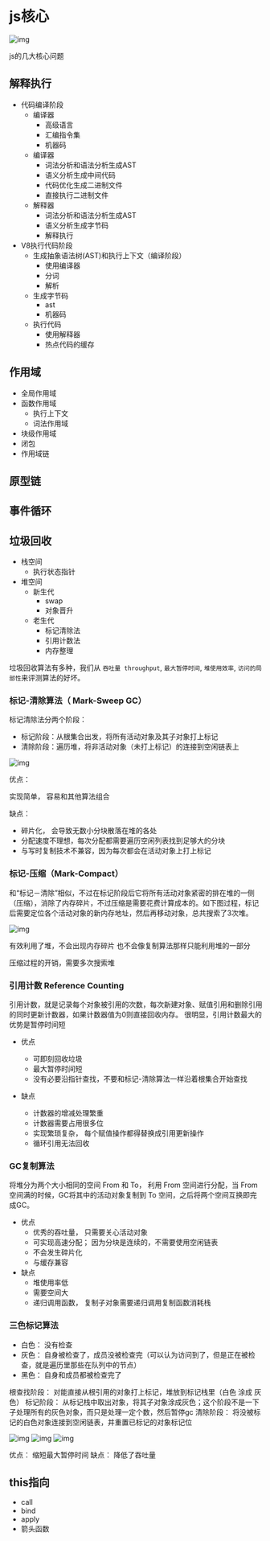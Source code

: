 # js核心

![img](https://gitee.com/PENG_YUE/myImg/raw/master/uPic/g10bYT.png)

js的几大核心问题

## 解释执行

- 代码编译阶段
  - 编译器
    - 高级语言
    - 汇编指令集
    - 机器码
  - 编译器
    - 词法分析和语法分析生成AST
    - 语义分析生成中间代码
    - 代码优化生成二进制文件
    - 直接执行二进制文件
  - 解释器
    - 词法分析和语法分析生成AST
    - 语义分析生成字节码
    - 解释执行
- V8执行代码阶段
  - 生成抽象语法树(AST)和执行上下文（编译阶段）
    - 使用编译器
    - 分词
    - 解析
  - 生成字节码
    - ast
    - 机器码
  - 执行代码
    - 使用解释器
    - 热点代码的缓存

## 作用域

- 全局作用域
- 函数作用域
  - 执行上下文
  - 词法作用域
- 块级作用域
- 闭包
- 作用域链

## 原型链

## 事件循环

## 垃圾回收

- 栈空间
  - 执行状态指针
- 堆空间
  - 新生代
    - swap
    - 对象晋升
  - 老生代
    - 标记清除法
    - 引用计数法
    - 内存整理

垃圾回收算法有多种，我们从 `吞吐量 throughput`,  `最大暂停时间`, `堆使用效率`, `访问的局部性`来评测算法的好坏。

### 标记-清除算法（ Mark-Sweep GC）

标记清除法分两个阶段：

- 标记阶段：从根集合出发，将所有活动对象及其子对象打上标记
- 清除阶段：遍历堆，将非活动对象（未打上标记）的连接到空闲链表上

![img](https://gitee.com/PENG_YUE/myImg/raw/master/uPic/nmF8wj.png)

优点：

实现简单， 容易和其他算法组合

缺点：

- 碎片化， 会导致无数小分块散落在堆的各处
- 分配速度不理想，每次分配都需要遍历空闲列表找到足够大的分块
- 与写时复制技术不兼容，因为每次都会在活动对象上打上标记

### 标记-压缩（Mark-Compact）

和“标记－清除”相似，不过在标记阶段后它将所有活动对象紧密的排在堆的一侧（压缩），消除了内存碎片，不过压缩是需要花费计算成本的。如下图过程，标记后需要定位各个活动对象的新内存地址，然后再移动对象，总共搜索了3次堆。

![img](https://gitee.com/PENG_YUE/myImg/raw/master/uPic/z0sV6k.png)

有效利用了堆，不会出现内存碎片 也不会像复制算法那样只能利用堆的一部分

压缩过程的开销，需要多次搜索堆

### 引用计数 Reference Counting

引用计数，就是记录每个对象被引用的次数，每次新建对象、赋值引用和删除引用的同时更新计数器，如果计数器值为0则直接回收内存。 很明显，引用计数最大的优势是暂停时间短

- 优点
  - 可即刻回收垃圾
  - 最大暂停时间短
  - 没有必要沿指针查找，不要和标记-清除算法一样沿着根集合开始查找

- 缺点
  - 计数器的增减处理繁重
  - 计数器需要占用很多位
  - 实现繁琐复杂， 每个赋值操作都得替换成引用更新操作
  - 循环引用无法回收

### GC复制算法

将堆分为两个大小相同的空间 From 和 To， 利用 From 空间进行分配，当 From 空间满的时候，GC将其中的活动对象复制到 To 空间，之后将两个空间互换即完成GC。

- 优点
  - 优秀的吞吐量， 只需要关心活动对象
  - 可实现高速分配； 因为分块是连续的，不需要使用空闲链表
  - 不会发生碎片化
  - 与缓存兼容
- 缺点
  - 堆使用率低
  - 需要空间大
  - 递归调用函数， 复制子对象需要递归调用复制函数消耗栈

### 三色标记算法

- 白色： 没有检查
- 灰色： 自身被检查了，成员没被检查完（可以认为访问到了，但是正在被检查，就是遍历里那些在队列中的节点）
- 黑色： 自身和成员都被检查完了

根查找阶段： 对能直接从根引用的对象打上标记，堆放到标记栈里（白色 涂成 灰色）
标记阶段： 从标记栈中取出对象，将其子对象涂成灰色；这个阶段不是一下子处理所有的灰色对象，而只是处理一定个数，然后暂停gc
清除阶段： 将没被标记的白色对象连接到空闲链表，并重置已标记的对象标记位

![img](https://gitee.com/PENG_YUE/myImg/raw/master/uPic/Ws6vCZ.png)
![img](https://gitee.com/PENG_YUE/myImg/raw/master/uPic/Lf382t.png)
![img](https://gitee.com/PENG_YUE/myImg/raw/master/uPic/qDWHNH.png)

优点： 缩短最大暂停时间
缺点： 降低了吞吐量

## this指向

- call
- bind
- apply
- 箭头函数
